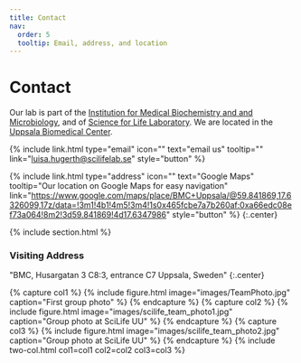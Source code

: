 ```yaml
---
title: Contact
nav:
  order: 5
  tooltip: Email, address, and location
---
```


# <i class="fas fa-envelope"></i>Contact

Our lab is part of the [Institution for Medical Biochemistry and and Microbiology]("https://www.imbim.uu.se/"), and of [Science for Life Laboratory](www.scilifelab.se).
We are located in the [Uppsala Biomedical Center]("https://www.bmc.uu.se/?languageId=1").

{%
  include link.html
  type="email"
  icon=""
  text="email us"
  tooltip=""
  link="luisa.hugerth@scilifelab.se"
  style="button"
%}

{%
  include link.html
  type="address"
  icon=""
  text="Google Maps"
  tooltip="Our location on Google Maps for easy navigation"
  link="https://www.google.com/maps/place/BMC+Uppsala/@59.841869,17.6326099,17z/data=!3m1!4b1!4m5!3m4!1s0x465fcbe7a7b260af:0xa66edc08ef73a064!8m2!3d59.841869!4d17.6347986"
  style="button"
%}
{:.center}

{% include section.html %}

### <i class="fas fa-mail-bulk"></i>Visiting Address

"BMC, Husargatan 3 
C8:3, entrance C7
Uppsala, Sweden"
{:.center}

{% capture col1 %}
{%
  include figure.html
  image="images/TeamPhoto.jpg"
  caption="First group photo"
%}
{% endcapture %}
{% capture col2 %}
{%
  include figure.html
  image="images/scilife_team_photo1.jpg"
  caption="Group photo at SciLife UU"
%}
{% endcapture %}
{% capture col3 %}
{%
  include figure.html
  image="images/scilife_team_photo2.jpg"
  caption="Group photo at SciLife UU"
%}
{% endcapture %}
{% include two-col.html col1=col1 col2=col2 col3=col3 %}
